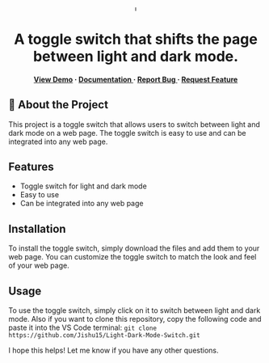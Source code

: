<div align='center'>

<img src=https://github.com/Jishu15/Light-Dark-Mode-Switch/assets/105670310/b5533683-68df-463e-949c-944a1fa04155 alt="logo" width=10 height=10 />

<h1>A toggle switch that shifts the page between light and dark mode.</h1>
<h4> <a href=https://lgtdrk.netlify.app/>View Demo</a> <span> · </span> <a href="https://github.com/Jishu15/Light-Dark-Mode-Switch/blob/master/README.md"> Documentation </a> <span> · </span> <a href="https://github.com/Jishu15/Light-Dark-Mode-Switch/issues"> Report Bug </a> <span> · </span> <a href="https://github.com/Jishu15/Light-Dark-Mode-Switch/issues"> Request Feature </a> </h4>

</div>

## :star2: About the Project
This project is a toggle switch that allows users to switch between light and dark mode on a web page. The toggle switch is easy to use and can be integrated into any web page.

## Features
* Toggle switch for light and dark mode
* Easy to use
* Can be integrated into any web page

## Installation
To install the toggle switch, simply download the files and add them to your web page. You can customize the toggle switch to match the look and feel of your web page.

## Usage
To use the toggle switch, simply click on it to switch between light and dark mode. Also if you want to clone this repository, copy the following code and paste it into the VS Code terminal:
```git clone https://github.com/Jishu15/Light-Dark-Mode-Switch.git```


I hope this helps! Let me know if you have any other questions.
